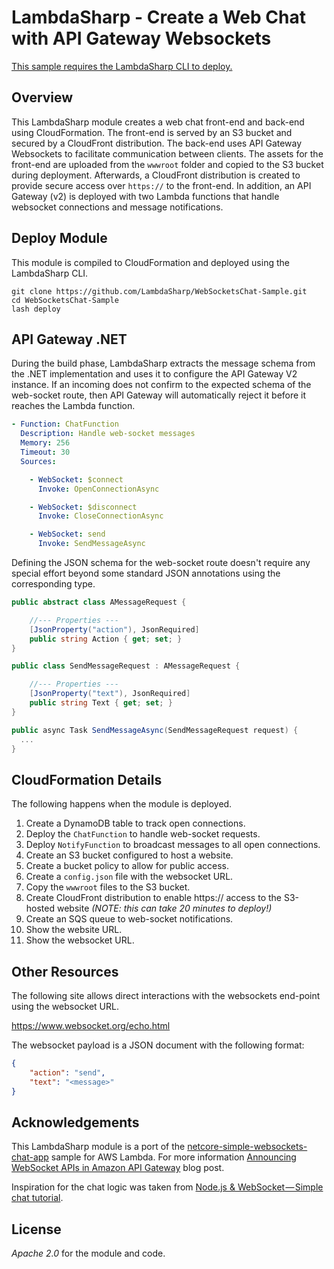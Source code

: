 # LambdaSharp - Create a Web Chat with API Gateway Websockets

[This sample requires the LambdaSharp CLI to deploy.](https://lambdasharp.net/)

## Overview

This LambdaSharp module creates a web chat front-end and back-end using CloudFormation. The front-end is served by an S3 bucket and secured by a CloudFront distribution. The back-end uses API Gateway Websockets to facilitate communication between clients. The assets for the front-end are uploaded from the `wwwroot` folder and copied to the S3 bucket during deployment. Afterwards, a CloudFront distribution is created to provide secure access over `https://` to the front-end. In addition, an API Gateway (v2) is deployed with two Lambda functions that handle websocket connections and message notifications.

## Deploy Module

This module is compiled to CloudFormation and deployed using the LambdaSharp CLI.
```
git clone https://github.com/LambdaSharp/WebSocketsChat-Sample.git
cd WebSocketsChat-Sample
lash deploy
```

## API Gateway .NET

During the build phase, LambdaSharp extracts the message schema from the .NET implementation and uses it to configure the API Gateway V2 instance. If an incoming does not confirm to the expected schema of the web-socket route, then API Gateway will automatically reject it before it reaches the Lambda function.

```yaml
- Function: ChatFunction
  Description: Handle web-socket messages
  Memory: 256
  Timeout: 30
  Sources:

    - WebSocket: $connect
      Invoke: OpenConnectionAsync

    - WebSocket: $disconnect
      Invoke: CloseConnectionAsync

    - WebSocket: send
      Invoke: SendMessageAsync
```

Defining the JSON schema for the web-socket route doesn't require any special effort beyond some standard JSON annotations using the corresponding type.
```csharp
public abstract class AMessageRequest {

    //--- Properties ---
    [JsonProperty("action"), JsonRequired]
    public string Action { get; set; }
}

public class SendMessageRequest : AMessageRequest {

    //--- Properties ---
    [JsonProperty("text"), JsonRequired]
    public string Text { get; set; }
}

public async Task SendMessageAsync(SendMessageRequest request) {
  ...
}
```

## CloudFormation Details

The following happens when the module is deployed.

1. Create a DynamoDB table to track open connections.
1. Deploy the `ChatFunction` to handle web-socket requests.
1. Deploy `NotifyFunction` to broadcast messages to all open connections.
1. Create an S3 bucket configured to host a website.
1. Create a bucket policy to allow for public access.
1. Create a `config.json` file with the websocket URL.
1. Copy the `wwwroot` files to the S3 bucket.
1. Create CloudFront distribution to enable https:// access to the S3-hosted website _(NOTE: this can take 20 minutes to deploy!)_
1. Create an SQS queue to web-socket notifications.
1. Show the website URL.
1. Show the websocket URL.

## Other Resources

The following site allows direct interactions with the websockets end-point using the websocket URL.

https://www.websocket.org/echo.html

The websocket payload is a JSON document with the following format:
```json
{
    "action": "send",
    "text": "<message>"
}
```

## Acknowledgements

This LambdaSharp module is a port of the [netcore-simple-websockets-chat-app](https://github.com/normj/netcore-simple-websockets-chat-app) sample for AWS Lambda. For more information [Announcing WebSocket APIs in Amazon API Gateway](https://aws.amazon.com/blogs/compute/announcing-websocket-apis-in-amazon-api-gateway/) blog post.

Inspiration for the chat logic was taken from [Node.js & WebSocket — Simple chat tutorial](https://medium.com/@martin.sikora/node-js-websocket-simple-chat-tutorial-2def3a841b61).

## License

_Apache 2.0_ for the module and code.
